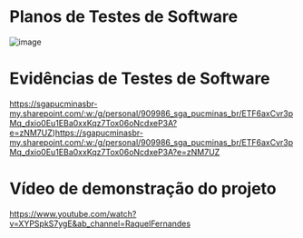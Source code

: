 # Planos de Testes de Software

![image](https://github.com/ICEI-PUC-Minas-PMV-ADS/pmv-ads-2023-2-e5-proj-empext-t2-Grafica-Prix/assets/91069587/8ffc2121-a08b-4b6c-89c8-ac018ed5cf84)

 
# Evidências de Testes de Software


https://sgapucminasbr-my.sharepoint.com/:w:/g/personal/909986_sga_pucminas_br/ETF6axCvr3pMq_dxio0Eu1EBa0xxKqz7Tox06oNcdxeP3A?e=zNM7UZ)https://sgapucminasbr-my.sharepoint.com/:w:/g/personal/909986_sga_pucminas_br/ETF6axCvr3pMq_dxio0Eu1EBa0xxKqz7Tox06oNcdxeP3A?e=zNM7UZ

# Vídeo de demonstração do projeto

https://www.youtube.com/watch?v=XYPSpkS7ygE&ab_channel=RaquelFernandes
